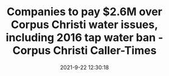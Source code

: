 ---
"title": "Companies to pay $2.6M over Corpus Christi water issues, including 2016 tap water ban - Corpus Christi Caller-Times"
"date": "2021-9-22 12:30:18"
"feed_name": "GOOGLENEWSINDUSTRIAL"
"feed_website": "https://news.google.com/search?q=industrial%2Bincident&hl=en-US&gl=US&ceid=US:en"
"feed_rss": "https://news.google.com/rss/search?q=industrial%2Bincident&hl=en-US&gl=US&ceid=US:en"
"link": "https://www.caller.com/story/news/2021/09/22/valero-ergon-pay-2-6-m-over-corpus-christi-water-issues/5800739001/"
"file": "_posts/2021-1-1-5b85b045edbaf89a3c78aa20f3edbeb58ea5ea10.md"
"accident": "0"
"drilling": "0"
"dead": "0"
"injured": "0"
"where": "unknown site"
---